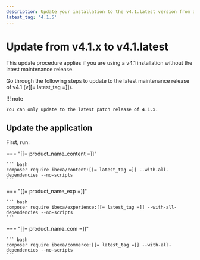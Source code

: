 ```yaml
---
description: Update your installation to the v4.1.latest version from an earlier v4.1.x version.
latest_tag: '4.1.5'
---
```


# Update from v4.1.x to v4.1.latest

This update procedure applies if you are using a v4.1 installation without the latest maintenance release.

Go through the following steps to update to the latest maintenance release of v4.1 (v[[= latest_tag =]]).

!!! note

    You can only update to the latest patch release of 4.1.x.

## Update the application

First, run:

=== "[[= product_name_content =]]"

    ``` bash
    composer require ibexa/content:[[= latest_tag =]] --with-all-dependencies --no-scripts
    ```

=== "[[= product_name_exp =]]"

    ``` bash
    composer require ibexa/experience:[[= latest_tag =]] --with-all-dependencies --no-scripts
    ```

=== "[[= product_name_com =]]"

    ``` bash
    composer require ibexa/commerce:[[= latest_tag =]] --with-all-dependencies --no-scripts
    ```
